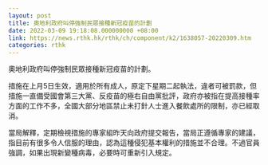 ```yaml
---
layout: post
title: 奧地利政府叫停強制民眾接種新冠疫苗的計劃
date: 2022-03-09 19:18:08.000000000 +08:00
link: https://news.rthk.hk/rthk/ch/component/k2/1638057-20220309.htm
categories: rthk
---
```


奧地利政府叫停強制民眾接種新冠疫苗的計劃。

措施在上月5日生效，適用於所有成人，原定下星期二起執法，違者可被罰款，但措施一直備受國會第三大黨、反疫苗的極右自由黨批評，政府亦被指在提高接種率方面的工作不多，全國大部分地區禁止未打針人士進入餐飲處所的限制，亦已經取消。

當局解釋，定期檢視措施的專家組昨天向政府提交報告，當局正遵循專家的建議，指目前有很多令人信服的理由，認為這種侵犯基本權利的措施並不合理。不過官員強調，如果出現新變種病毒，必要時可重新引入規定。
